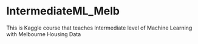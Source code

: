 # IntermediateML_Melb
This is Kaggle course that teaches Intermediate level of Machine Learning with Melbourne Housing Data
